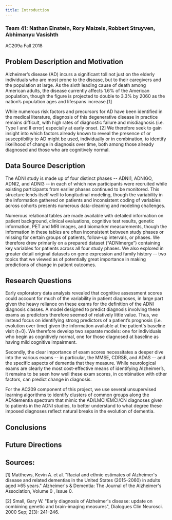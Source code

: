 ```yaml
---
title: Introduction
---
```


### Team 41: Nathan Einstein, Rory Maizels, Robbert Struyven, Abhimanyu Vasishth
AC209a Fall 2018  

## Problem Description and Motivation

Alzheimer’s disease (AD) incurs a significant toll not just on the elderly individuals who are most prone to the disease, but to their caregivers and the population at large. As the sixth leading cause of death among American adults, the disease currently affects 1.6% of the American population, though the figure is projected to double to 3.3% by 2060 as the nation’s population ages and lifespans increase.[1]

While numerous risk factors and precursors for AD have been identified in the medical literature, diagnosis of this degenerative disease in practice remains difficult, with high rates of diagnostic failure and misdiagnosis (i.e. Type I and II error) especially at early onset. [2] We therefore seek to gain insight into which factors already known to reveal the presence of or susceptibility to AD might be used, individually or in combination, to identify likelihood of change in diagnosis over time, both among those already diagnosed and those who are cognitively normal.

## Data Source Description

The ADNI study is made up of four distinct phases -- ADNI1, ADNIGO, ADNI2, and ADNI3 -- in each of which new participants were recruited while existing participants from earlier phases continued to be monitored. This structure lends itself well to longitudinal modeling, though the variability in the information gathered on patients and inconsistent coding of variables across cohorts presents numerous data-cleaning and modeling challenges.

Numerous relational tables are made available with detailed information on patient background, clinical evaluations, cognitive test results, genetic information, PET and MRI images, and biomarker measurements, though the information in these tables are often inconsistent between study phases or missing for certain groups of patients, follow-up intervals, or phases. We therefore drew primarily on a prepared dataset (“ADNImerge”) containing key variables for patients across all four study phases. We also explored in greater detail original datasets on gene expression and family history -- two topics that we viewed as of potentially great importance in making predictions of change in patient outcomes.

## Research Questions

Early exploratory data analysis revealed that cognitive assessment scores could account for much of the variability in patient diagnoses, in large part given the heavy reliance on these exams for the definition of the ADNI diagnosis classes. A model designed to predict diagnosis involving these exams as predictors therefore seemed of relatively little value. Thus, we instead focus on identifying strong predictors of a patient’s prognosis (i.e. evolution over time) given the information available at the patient's baseline visit (t=0). We therefore develop two separate models: one for individuals who begin as cognitively normal, one for those diagnosed at baseline as having mild cognitive impairment.

Secondly, the clear importance of exam scores necessitates a deeper dive into the various exams -- in particular, the MMSE, CDRSB, and ADAS -- and the specific aspects of dementia that they measure. While neurological exams are clearly the most cost-effective means of identifying Alzheimer’s, it remains to be seen how well these exam scores, in combination with other factors, can predict change in diagnosis.

For the AC209 component of this project, we use several unsupervised learning algorithms to identify clusters of common groups along the AD/dementia spectrum that mimic the AD/LMCI/EMCI/CN diagnoses given to patients in the ADNI studies, to better understand to what degree these imposed diagnoses reflect natural breaks in the evolution of dementia.

## Conclusions



## Future Directions






## Sources:

[1] Matthews, Kevin A. et al. "Racial and ethnic estimates of Alzheimer's disease and related dementias in the United States (2015–2060) in adults aged ≥65 years." Alzheimer's & Dementia: The Journal of the Alzheimer's Association, Volume 0 , Issue 0.

[2] Small, Gary W. "Early diagnosis of Alzheimer's disease: update on combining genetic and brain-imaging measures", Dialogues Clin Neurosci. 2000 Sep; 2(3): 241–246.
